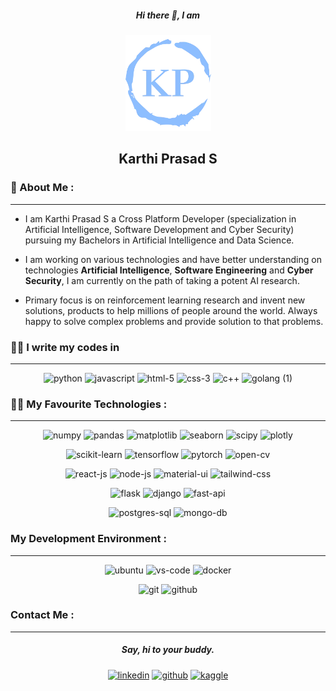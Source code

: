 <h5 align='center'> Hi there 👋, I am </h5>

<div align='center'>
<p align='center'>
  
 ![KP](https://github.com/karthi-prasad/assets/blob/main/KP.png)   
  
</p>

  <h2 align='center'>Karthi Prasad S</h2>
</div>

<h4 align='center'></h4>


###  :telescope:   About Me :
---

- I am Karthi Prasad S a Cross Platform Developer (specialization in Artificial Intelligence, Software Development and Cyber Security) pursuing my Bachelors in Artificial Intelligence and Data Science.

- I am working on various technologies and have better understanding on technologies **Artificial Intelligence**, **Software Engineering** and **Cyber Security**, I am currently on the path of taking a potent AI research. 

- Primary focus is on reinforcement learning research and invent new solutions, products to help millions of people around the world. Always happy to solve complex problems and provide solution to that problems.

### :technologist: I write my codes in
---

<div align='center'>
  
![python](https://user-images.githubusercontent.com/107131277/211264488-976c0fcb-ce02-4b4a-9f1c-328206bc58c8.svg)
![javascript](https://user-images.githubusercontent.com/107131277/211264644-1f460ef5-4066-4d52-a018-56b44f983607.svg)
![html-5](https://user-images.githubusercontent.com/107131277/211265141-7087f5e5-008c-45bd-9081-6aa0187eba8a.svg)
![css-3](https://user-images.githubusercontent.com/107131277/211265210-f19163ae-4d27-4d64-a5e1-4f0941acc5bc.svg)
![c++](https://user-images.githubusercontent.com/107131277/211265260-1ff56ebe-542f-472e-b01d-b57f031f2b55.svg)
![golang (1)](https://user-images.githubusercontent.com/107131277/211265354-0a89177a-be93-4489-939d-3a6db5923cdb.svg)

</div>

### :superhero_man: My Favourite Technologies :
---
<!-- Data Preprocessing Tools -->
<div align='center'>
  
  ![numpy](https://user-images.githubusercontent.com/107131277/211266513-b7faefb9-f0af-4c0d-9e6a-e993ccb51edf.svg)
  ![pandas](https://user-images.githubusercontent.com/107131277/211266641-edd5467d-4e87-4d83-b89d-ae6ed52fedba.svg)
  ![matplotlib](https://user-images.githubusercontent.com/107131277/211266773-d4611e67-7414-41a6-8f96-3fe0e602b58a.svg)
  ![seaborn](https://user-images.githubusercontent.com/107131277/211266905-5fc539e2-28fb-44dc-9714-0c4d2ed7eb3f.svg)
  ![scipy](https://user-images.githubusercontent.com/107131277/211266993-fa6baad3-1d42-42b4-9a36-56be7d05493d.svg)
  ![plotly](https://user-images.githubusercontent.com/107131277/211267054-8a9553e6-7906-46aa-9c72-19326b239ba0.svg)
 
</div>

<!-- Machine Learning and Deep learning Algorithms -->
<div align='center'>
  
  ![scikit-learn](https://user-images.githubusercontent.com/107131277/211267421-3b9c3e69-af27-45f0-bc85-9b1b8a22594e.svg)
  ![tensorflow](https://user-images.githubusercontent.com/107131277/211267505-e4085391-32ee-49c5-9ef3-f512e8e568ed.svg)
  ![pytorch](https://user-images.githubusercontent.com/107131277/211267589-5bfdff10-a27a-4133-b816-461a2a0f111b.svg)
  ![open-cv](https://user-images.githubusercontent.com/107131277/211267740-68e460b7-f413-46a1-b1ee-0bb27ee07e83.svg)
  
</div>

<!-- FrontEnd JavaScript -->
<div align='center'>
  
  ![react-js](https://user-images.githubusercontent.com/107131277/211269204-bf099653-840d-47bf-a512-0d60476110b5.svg)
  ![node-js](https://user-images.githubusercontent.com/107131277/211269274-133b4edb-fef8-4f77-bf39-314a28c387d3.svg)
  ![material-ui](https://user-images.githubusercontent.com/107131277/211269337-d81ba633-e9f2-4424-a03c-94def5ba3ac5.svg)
  ![tailwind-css](https://user-images.githubusercontent.com/107131277/211269440-88db73d9-e63a-4acb-b509-d9cb16445bb1.svg)

</div>

<!-- BackEnd Python -->
<div align='center'>
  
  ![flask](https://user-images.githubusercontent.com/107131277/211268148-6ae61c46-40b7-471c-b7cb-c89f8a70b789.svg)
  ![django](https://user-images.githubusercontent.com/107131277/211268241-7da5d5be-c5af-4a35-8734-96a321061704.svg)
  ![fast-api](https://user-images.githubusercontent.com/107131277/211268321-d620fbd4-8f71-49eb-b0ff-b7aa4679f8ec.svg)

</div>

<!-- Databases -->
<div align='center'>
  
  ![postgres-sql](https://user-images.githubusercontent.com/107131277/211270125-ea2788c7-dd3b-4cf1-8510-feccf08dbbca.svg)
  ![mongo-db](https://user-images.githubusercontent.com/107131277/211270217-0961460d-5b96-4c28-a570-91b45799b5b7.svg)
  
</div>

### My Development Environment :
---

<!-- Development Tools -->
<div align='center'>

 ![ubuntu](https://user-images.githubusercontent.com/107131277/211270639-27a0ae5e-da0e-4c22-ae3f-4876e65173ca.svg)
 ![vs-code](https://user-images.githubusercontent.com/107131277/211270749-8aba5918-a59d-4872-aaee-400237e5ebd8.svg)
 ![docker](https://user-images.githubusercontent.com/107131277/211270937-0f786e46-3971-4ad7-8f41-8a8dc2f7978a.svg)
 
</div>

<!-- Version control Tools -->
<div align='center'>
  
  ![git](https://user-images.githubusercontent.com/107131277/211274579-5a47b855-4a29-4ef1-8dc2-7f3cd106b89c.svg)
  ![github](https://user-images.githubusercontent.com/107131277/211274697-7f5db8cf-d59d-4f40-9b59-333e6412fb91.svg)

 </div>
 
 ### Contact Me :
 ---
 
 <!-- Social Media -->
 <div align='center'>
  
  <h5> Say, hi to your buddy. </h5>
  
  [![linkedin](https://github.com/shikhar1020jais1/Git-Social/blob/master/Icons/LinkedIn.png (LinkedIn))][1]
  [![github](https://github.com/shikhar1020jais1/Git-Social/blob/master/Icons/Github.png (Github))][2]
  [![kaggle](https://github.com/shikhar1020jais1/Git-Social/blob/master/Icons/Kaggle.png (Kaggle))][3]
  
  
 </div>
 
 [1]: https://www.linkedin.com/in/karthi-prasad-s-85b159227/
 [2]: https://github.com/karthi-prasad77
 [3]: https://kaggle.com/



